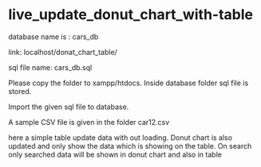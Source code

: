 # live_update_donut_chart_with-table

database name is : cars_db

link: localhost/donat_chart_table/

sql file name: cars_db.sql


Please copy the folder to xampp/htdocs. Inside database folder sql file is stored. 

Import the given sql file to database.

A sample CSV file is given in the folder car12.csv

here a simple table update data with out loading. Donut chart is also updated and only show the data which is showing on the table. On search only searched data will be shown in donut chart and also in table 
